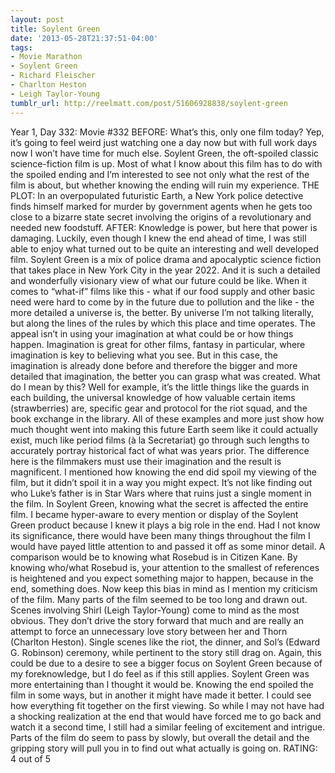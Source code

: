 ```yaml
---
layout: post
title: Soylent Green
date: '2013-05-28T21:37:51-04:00'
tags:
- Movie Marathon
- Soylent Green
- Richard Fleischer
- Charlton Heston
- Leigh Taylor-Young
tumblr_url: http://reelmatt.com/post/51606928838/soylent-green
---
```



Year 1, Day 332: Movie #332
BEFORE: What’s this, only one film today? Yep, it’s going to feel weird just watching one a day now but with full work days now I won’t have time for much else. Soylent Green, the oft-spoiled classic science-fiction film is up. Most of what I know about this film has to do with the spoiled ending and I’m interested to see not only what the rest of the film is about, but whether knowing the ending will ruin my experience.
THE PLOT: In an overpopulated futuristic Earth, a New York police detective finds himself marked for murder by government agents when he gets too close to a bizarre state secret involving the origins of a revolutionary and needed new foodstuff.
AFTER: Knowledge is power, but here that power is damaging. Luckily, even though I knew the end ahead of time, I was still able to enjoy what turned out to be quite an interesting and well developed film. Soylent Green is a mix of police drama and apocalyptic science fiction that takes place in New York City in the year 2022. And it is such a detailed and wonderfully visionary view of what our future could be like.
When it comes to “what-if” films like this - what if our food supply and other basic need were hard to come by in the future due to pollution and the like - the more detailed a universe is, the better. By universe I’m not talking literally, but along the lines of the rules by which this place and time operates. The appeal isn’t in using your imagination at what could be or how things happen. Imagination is great for other films, fantasy in particular, where imagination is key to believing what you see. But in this case, the imagination is already done before and therefore the bigger and more detailed that imagination, the better you can grasp what was created. What do I mean by this? Well for example, it’s the little things like the guards in each building, the universal knowledge of how valuable certain items (strawberries) are, specific gear and protocol for the riot squad, and the book exchange in the library. All of these examples and more just show how much thought went into making this future Earth seem like it could actually exist, much like period films (à la Secretariat) go through such lengths to accurately portray historical fact of what was years prior. The difference here is the filmmakers must use their imagination and the result is magnificent.
I mentioned how knowing the end did spoil my viewing of the film, but it didn’t spoil it in a way you might expect. It’s not like finding out who Luke’s father is in Star Wars where that ruins just a single moment in the film. In Soylent Green, knowing what the secret is affected the entire film. I became hyper-aware to every mention or display of the Soylent Green product because I knew it plays a big role in the end. Had I not know its significance, there would have been many things throughout the film I would have payed little attention to and passed it off as some minor detail. A comparison would be to knowing what Rosebud is in Citizen Kane. By knowing who/what Rosebud is, your attention to the smallest of references is heightened and you expect something major to happen, because in the end, something does. Now keep this bias in mind as I mention my criticism of the film. Many parts of the film seemed to be too long and drawn out. Scenes involving Shirl (Leigh Taylor-Young) come to mind as the most obvious. They don’t drive the story forward that much and are really an attempt to force an unnecessary love story between her and Thorn (Charlton Heston). Single scenes like the riot, the dinner, and Sol’s (Edward G. Robinson) ceremony, while pertinent to the story still drag on. Again, this could be due to a desire to see a bigger focus on Soylent Green because of my foreknowledge, but I do feel as if this still applies.
Soylent Green was more entertaining than I thought it would be. Knowing the end spoiled the film in some ways, but in another it might have made it better. I could see how everything fit together on the first viewing. So while I may not have had a shocking realization at the end that would have forced me to go back and watch it a second time, I still had a similar feeling of excitement and intrigue. Parts of the film do seem to pass by slowly, but overall the detail and the gripping story will pull you in to find out what actually is going on.
RATING: 4 out of 5
